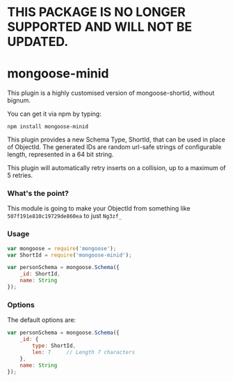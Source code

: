 THIS PACKAGE IS NO LONGER SUPPORTED AND WILL NOT BE UPDATED.
================


mongoose-minid
================

This plugin is a highly customised version of mongoose-shortid, without bignum.

You can get it via npm by typing:

```npm
npm install mongoose-minid
```

This plugin provides a new Schema Type, ShortId, that can be used in place of ObjectId. The generated IDs are random url-safe strings of configurable length, represented in a 64 bit string.

This plugin will automatically retry inserts on a collision, up to a maximum of 5 retries.

### What's the point?

This module is going to make your ObjectId from something like `507f191e810c19729de860ea` to just `Ng3zf_`

### Usage

```javascript
var mongoose = require('mongoose');
var ShortId = require('mongoose-minid');

var personSchema = mongoose.Schema({
    _id: ShortId,
    name: String
});
```

### Options

The default options are:

```javascript
var personSchema = mongoose.Schema({
    _id: {
        type: ShortId,
        len: 7     // Length 7 characters
    },
    name: String
});
```
